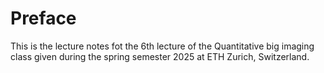 # Preface
This is the lecture notes fot the 6th lecture of the Quantitative big imaging class given during the spring semester 2025 at ETH Zurich, Switzerland.
